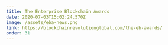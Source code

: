 ```yaml
---
title: The Enterprise Blockchain Awards
date: 2020-07-03T15:02:24.570Z
image: /assets/eba-news.png
link: https://blockchainrevolutionglobal.com/the-eb-awards/
order: 31
---
```


